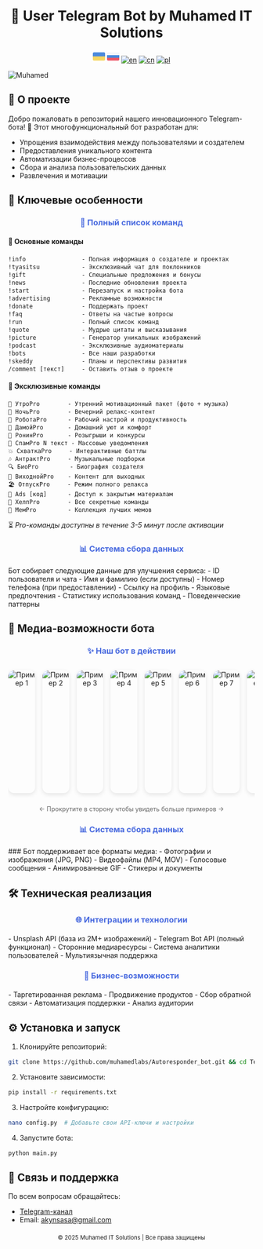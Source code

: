 <div align="center">  
  <h1>🤖 User Telegram Bot by Muhamed IT Solutions</h1>  
</div>  
  
<div align="center">
  <a href="https://github.com/AndreMuhamed/Muhamed_OneDrive/blob/main/README.md" target="_blank"><img src="https://github.com/AndreMuhamed/Muhamed_OneDrive/blob/main/Language/298489_ukraine_ukraine.png?raw=true" alt="ua" width="25" height="25"></a>
  <a href="https://github.com/AndreMuhamed/Muhamed_OneDrive/blob/main/README_Russia.md" target="_blank"><img src="https://github.com/AndreMuhamed/Muhamed_OneDrive/blob/main/Language/298434_russia_russia.png?raw=true" alt="ru" width="25" height="25"></a>
  <a href="https://github.com/AndreMuhamed/Muhamed_OneDrive/blob/main/README_English.md" target="_blank"><img src="https://github.com/AndreMuhamed/Muhamed_Pro-Suite/blob/main/Language/298478_kingdom_united_kingdom_united.png?raw=true" alt="en" width="25" height="25"></a>
  <a href="https://github.com/AndreMuhamed/Muhamed_OneDrive/blob/main/README_Canadian.md" target="_blank"><img src="https://github.com/AndreMuhamed/Muhamed_Pro-Suite/blob/main/Language/298562_canada_canada.png?raw=true" alt="cn" width="25" height="25"></a>
  <a href="https://github.com/AndreMuhamed/Muhamed_OneDrive/blob/main/README_Polish.md" target="_blank"><img src="https://github.com/AndreMuhamed/Muhamed_Pro-Suite/blob/main/Language/298479_poland_poland.png?raw=true" alt="pl" width="25" height="25"></a>
</div>

![Muhamed](https://github.com/AndreMuhamed/Muhamed_Pro-Suite/blob/main/Plug-photo/%D0%A8%D0%B0%D0%B1%D0%BA%D0%B0%D0%9C%D1%83%D1%85%D0%B0%D0%BC%D0%B5%D0%B4%D0%B0copyUA.jpg?raw=true)

## 🚀 О проекте

Добро пожаловать в репозиторий нашего инновационного Telegram-бота! 🚀 Этот многофункциональный бот разработан для:

- Упрощения взаимодействия между пользователями и создателем
- Предоставления уникального контента
- Автоматизации бизнес-процессов
- Сбора и анализа пользовательских данных
- Развлечения и мотивации

## 🌟 Ключевые особенности

<div align="center">
  <h3 style="color: #4a6bdf; margin-bottom: 20px;">🔧 Полный список команд</h3>
</div>

#### 📌 Основные команды
```text
!info                - Полная информация о создателе и проектах
!tyasitsu            - Эксклюзивный чат для поклонников
!gift                - Специальные предложения и бонусы
!news                - Последние обновления проекта
!start               - Перезапуск и настройка бота
!advertising         - Рекламные возможности
!donate              - Поддержать проект
!faq                 - Ответы на частые вопросы
!run                 - Полный список команд
!quote               - Мудрые цитаты и высказывания
!picture             - Генератор уникальных изображений
!podcast             - Эксклюзивные аудиоматериалы
!bots                - Все наши разработки
!skeddy              - Планы и перспективы развития
/comment [текст]     - Оставить отзыв о проекте
```

#### 💎 Эксклюзивные команды
```text
🌅 УтроPro        - Утренний мотивационный пакет (фото + музыка)
🌙 НочьPro        - Вечерний релакс-контент
💪 РоботаPro      - Рабочий настрой и продуктивность
🏡 ДамойPro       - Домашний уют и комфорт
🎲 РонинPro       - Розыгрыши и конкурсы
💬 СпамPro N текст - Массовые уведомления
💥 СхваткаPro     - Интерактивные баттлы
🎶 АнтрактPro     - Музыкальные подборки
🔍 БиоPro         - Биография создателя
🌴 ВиходнойPro    - Контент для выходных
🏖️ ОтпускPro     - Режим полного релакса
🔐 Ads [код]      - Доступ к закрытым материалам
📜 ХелпPro        - Все секретные команды
🤣 МемPro         - Коллекция лучших мемов
```

⏳ *Pro-команды доступны в течение 3-5 минут после активации*

<div align="center">
  <h3 style="color: #4a6bdf; margin-bottom: 20px;">📊 Система сбора данных</h3>
</div>
Бот собирает следующие данные для улучшения сервиса:
- ID пользователя и чата
- Имя и фамилию (если доступны)
- Номер телефона (при предоставлении)
- Ссылку на профиль
- Языковые предпочтения
- Статистику использования команд
- Поведенческие паттерны

## 🎨 Медиа-возможности бота

<div align="center">
  <h3 style="color: #4a6bdf; margin-bottom: 20px;">✨ Наш бот в действии</h3>
  
  <div style="display: flex; overflow-x: auto; gap: 15px; padding: 10px 0; scrollbar-width: thin;">
    <img src="https://github.com/user-attachments/assets/2ac5762a-3545-4f38-82d1-4e393fb02b97" style="height: 250px; border-radius: 12px; box-shadow: 0 3px 10px rgba(0,0,0,0.1);" alt="Пример 1">
    <img src="https://github.com/user-attachments/assets/82a2f2c7-8fd4-49b5-9f4c-1a7546d7d515" style="height: 250px; border-radius: 12px; box-shadow: 0 3px 10px rgba(0,0,0,0.1);" alt="Пример 2">
    <img src="https://github.com/user-attachments/assets/b860bf2b-79ef-4596-87bc-df8f002abf96" style="height: 250px; border-radius: 12px; box-shadow: 0 3px 10px rgba(0,0,0,0.1);" alt="Пример 3">
    <img src="https://github.com/user-attachments/assets/9a538de8-670c-4ace-a94d-2974b2ea06a0" style="height: 250px; border-radius: 12px; box-shadow: 0 3px 10px rgba(0,0,0,0.1);" alt="Пример 4">
    <img src="https://github.com/user-attachments/assets/3c9b3c43-6a46-458c-9e08-ef6ca8233d70" style="height: 250px; border-radius: 12px; box-shadow: 0 3px 10px rgba(0,0,0,0.1);" alt="Пример 5">
    <img src="https://github.com/user-attachments/assets/8ae0b2d6-4555-465a-a191-d6a5b5c6b8b3" style="height: 250px; border-radius: 12px; box-shadow: 0 3px 10px rgba(0,0,0,0.1);" alt="Пример 6">
    <img src="https://github.com/user-attachments/assets/cdb13361-98f7-4550-a902-51bb106d42fb" style="height: 250px; border-radius: 12px; box-shadow: 0 3px 10px rgba(0,0,0,0.1);" alt="Пример 7">
    <img src="https://github.com/user-attachments/assets/9ce4a8b5-01e2-4af1-884b-3d161bb8a94c" style="height: 250px; border-radius: 12px; box-shadow: 0 3px 10px rgba(0,0,0,0.1);" alt="Пример 8">
    <img src="https://github.com/user-attachments/assets/7836a17f-0fe8-494a-8deb-6ba94fdf8d32" style="height: 250px; border-radius: 12px; box-shadow: 0 3px 10px rgba(0,0,0,0.1);" alt="Пример 9">

  </div>

  <p style="margin-top: 15px; color: #666; font-size: 0.9em;">← Прокрутите в сторону чтобы увидеть больше примеров →</p>
</div>

<div align="center">
  <h3 style="color: #4a6bdf; margin-bottom: 20px;">📊 Система сбора данных</h3>
</div>
### Бот поддерживает все форматы медиа:
- Фотографии и изображения (JPG, PNG)
- Видеофайлы (MP4, MOV)
- Голосовые сообщения
- Анимированные GIF
- Стикеры и документы

## 🛠 Техническая реализация

<div align="center">
  <h3 style="color: #4a6bdf; margin-bottom: 20px;">🌐 Интеграции и технологии</h3>
</div>
- Unsplash API (база из 2M+ изображений)
- Telegram Bot API (полный функционал)
- Сторонние медиаресурсы
- Система аналитики пользователей
- Мультиязычная поддержка

<div align="center">
  <h3 style="color: #4a6bdf; margin-bottom: 20px;">🎯 Бизнес-возможности</h3>
</div>
- Таргетированная реклама
- Продвижение продуктов
- Сбор обратной связи
- Автоматизация поддержки
- Анализ аудитории

## ⚙️ Установка и запуск

1. Клонируйте репозиторий:
```bash
git clone https://github.com/muhamedlabs/Autoresponder_bot.git && cd Telegram-Bot
```

2. Установите зависимости:
```bash
pip install -r requirements.txt
```

3. Настройте конфигурацию:
```bash
nano config.py  # Добавьте свои API-ключи и настройки
```

4. Запустите бота:
```bash
python main.py
```

## 📢 Связь и поддержка
По всем вопросам обращайтесь:
- [Telegram-канал](https://t.me/andremuhamedd)
- Email: akynsasa@gmail.com

<div align="center">
  <sub>© 2025 Muhamed IT Solutions | Все права защищены</sub>
</div>
